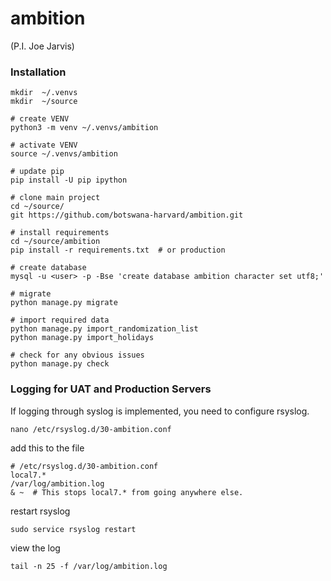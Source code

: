 # ambition
(P.I. Joe Jarvis)


### Installation

    mkdir  ~/.venvs
    mkdir  ~/source
    
    # create VENV
    python3 -m venv ~/.venvs/ambition
    
    # activate VENV
    source ~/.venvs/ambition
    
    # update pip
    pip install -U pip ipython
    
    # clone main project
    cd ~/source/
    git https://github.com/botswana-harvard/ambition.git
    
    # install requirements
    cd ~/source/ambition
    pip install -r requirements.txt  # or production
    
    # create database
    mysql -u <user> -p -Bse 'create database ambition character set utf8;'
    
    # migrate
    python manage.py migrate
    
    # import required data
    python manage.py import_randomization_list
    python manage.py import_holidays
    
    # check for any obvious issues
    python manage.py check
    
    
 ### Logging for UAT and Production Servers
 
 If logging through syslog is implemented, you need to configure rsyslog.
 
    nano /etc/rsyslog.d/30-ambition.conf
 
 add this to the file
 
    # /etc/rsyslog.d/30-ambition.conf
    local7.*                                             /var/log/ambition.log
    & ~  # This stops local7.* from going anywhere else.

 restart rsyslog
 
    sudo service rsyslog restart
 
 view the log
 
    tail -n 25 -f /var/log/ambition.log
